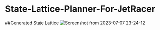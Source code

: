 # State-Lattice-Planner-For-JetRacer

##Generated State Lattice
![Screenshot from 2023-07-07 23-24-12](https://github.com/shravankumargulvadi/State-Lattice-Planner-For-JetRacer/assets/19910970/333633fe-1f47-4757-8958-0eb31bcabf0f)
